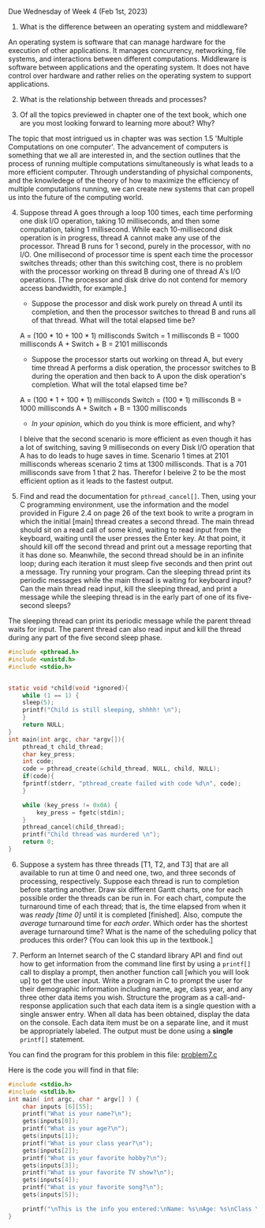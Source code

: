 Due Wednesday of Week 4 (Feb 1st, 2023)

1. What is the difference between an operating system and middleware?

An operating system is software that can manage hardware for the execution of other applications. It manages concurrency, networking, file systems, and interactions between different computations. Middleware is software between applications and the operating system. It does not have control over hardware and rather relies on the operating system to support applications.

2. What is the relationship between threads and processes?

3. Of all the topics previewed in chapter one of the text book, which one are you most looking forward to learning more about? Why?

 The topic that most intrigued us in chapter was was section 1.5 'Multiple Computations on one computer'. The advancement of computers is something that we all are interested in, and the section outlines that the process of running multiple computations simultaneously is what leads to a more efficient computer. Through understanding of physichal components, and the knowledege of the theory of how to maximize the efficiency of multiple computations running, we can create new systems that can propell us into the future of the computing world.

4. Suppose thread A goes through a loop 100 times, each time performing one disk I/O operation, taking 10 milliseconds, and then some computation, taking 1 millisecond. While each 10-millisecond disk operation is in progress, thread A cannot make any use of the processor. Thread B runs for 1 second, purely in the processor, with no I/O. One millisecond of processor time is spent each time the processor switches threads; other than this switching cost, there is no problem with the processor working on thread B during one of thread A's I/O operations. [The processor and disk drive do not contend for memory access bandwidth, for example.]

    + Suppose the processor and disk work purely on thread A until its completion, and then the processor switches to thread B and runs all of that thread. What will the total elapsed time be?

    A = (100 * 10 + 100 * 1)  millisconds
    Switch = 1 millisconds
    B = 1000 millisconds
    A + Switch + B = 2101 millisconds
    
    + Suppose the processor starts out working on thread A, but every time thread A performs a disk operation, the processor switches to B during the operation and then back to A upon the disk operation's completion. What will the total elapsed time be?

    A = (100 * 1 + 100 * 1) millisconds
    Switch = (100 * 1) millisconds
    B = 1000 millisconds
    A + Switch + B = 1300 millisconds
    
    + _In your opinion_, which do you think is more efficient, and why?

    I bleive that the second scenario is more efficient as even though it has a lot of switching, saving 9 milliseconds on every Disk I/O operation that A has to do leads to huge saves in time. Scenario 1 times at 2101 millisconds whereas scenario 2 tims at 1300 millisconds. That is a 701 millisconds save from 1 that 2 has. Therefor I beleive 2 to be the most efficient option as it leads to the fastest output. 

5. Find and read the documentation for `pthread_cancel[]`. Then, using your C programming environment, use the information and the model provided in Figure 2.4 on page 26 of the text book to write a program in which the initial [main] thread creates a second thread. The main thread should sit on a read call of some kind, waiting to read input from the keyboard, waiting until the user presses the Enter key. At that point, it should kill off the second thread and print out a message reporting that it has done so. Meanwhile, the second thread should be in an infinite loop; during each iteration it must sleep five seconds and then print out a message. Try running your program. Can the sleeping thread print its periodic messages while the main thread is waiting for keyboard input? Can the main thread read input, kill the sleeping thread, and print a message while the sleeping thread is in the early part of one of its five-second sleeps?

The sleeping thread can print its periodic message while the parent thread waits for input. The parent thread can also read input and kill the thread during any part of the five second sleep phase.

```c
#include <pthread.h>
#include <unistd.h>
#include <stdio.h>


static void *child(void *ignored){
    while (1 == 1) {
    sleep(5);
    printf("Child is still sleeping, shhhh! \n");
    }
    return NULL;
}
int main(int argc, char *argv[]){
    pthread_t child_thread;
    char key_press;
    int code;
    code = pthread_create(&child_thread, NULL, child, NULL);
    if(code){
    fprintf(stderr, "pthread_create failed with code %d\n", code);
    }

    while (key_press != 0x0A) {
        key_press = fgetc(stdin);
    }
    pthread_cancel(child_thread);
    printf("Child thread was murdered \n");
    return 0;
}
```

6. Suppose a system has three threads [T1, T2, and T3] that are all available to run at time 0 and need one, two, and three seconds of processing, respectively. Suppose each thread is run to completion before starting another. Draw six different Gantt charts, one for each possible order the threads can be run in. For each chart, compute the turnaround time of each thread; that is, the time elapsed from when it was _ready [time 0]_ until it is completed [finished]. Also, compute the _average_ turnaround time for _each order_. Which order has the shortest average turnaround time? What is the name of the scheduling policy that produces this order? {You can look this up in the textbook.]

7. Perform an Internet search of the C standard library API and find out how to get information from the command line first by using a `printf[]` call to display a prompt, then another function call [which you will look up] to get the user input. Write a program in C to prompt the user for their demographic information including name, age, class year, and any three other data items you wish. Structure the program as a call-and-response application such that each data item is a single question with a single answer entry. When all data has been obtained, display the data on the console. Each data item must be on a separate line, and it must be appropriately labeled. The output must be done using a **single** `printf[]` statement.

You can find the program for this problem in this file: [problem7.c](https://github.com/Sarronnn/CMSI-3510_Tadesse-Ramchandran-Peer-Abrams/blob/main/Homeworks/homework01/problem7.c)

Here is the code you will find in that file:

```c
#include <stdio.h>
#include <stdlib.h>
int main( int argc, char * argv[] ) {
    char inputs [6][55];
    printf("What is your name?\n");
    gets(inputs[0]); 
    printf("What is your age?\n");
    gets(inputs[1]);
    printf("What is your class year?\n");
    gets(inputs[2]);
    printf("What is your favorite hobby?\n");
    gets(inputs[3]);
    printf("What is your favorite TV show?\n");
    gets(inputs[4]);
    printf("What is your favorite song?\n");
    gets(inputs[5]);

    printf("\nThis is the info you entered:\nName: %s\nAge: %s\nClass Year: %s\nFavorite Hobby: %s\nFavorite TV Show: %s\nFavorite Song: %s\n\n", inputs[0], inputs[1], inputs[2], inputs[3], inputs[4], inputs[5]);
}
```
